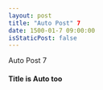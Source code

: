 ```yaml
---
layout: post
title: "Auto Post" 7
date: 1500-01-7 09:00:00
isStaticPost: false
---
```

Auto Post 7
#### Title is Auto too